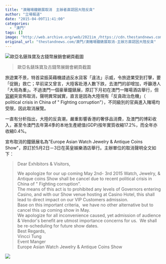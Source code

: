 ```yaml
---
title: "澳賭場鐘錶展取消　主辦者直認因大陸反貪"
author: "立場報道"
date: "2015-04-09T11:41:00"
categories:
  - "澳門"
tags: []
image: "http://web.archive.org/web/2021im_/https://cdn.thestandnews.com/media/photos/cache/watch_expo_I10dM_1200x0.png"
original_url: "thestandnews.com/澳門/澳賭場鐘錶展取消-主辦方直認因大陸反貪"
---
```

![歐亞名錶珠寶及古錢幣展銷會網頁截圖](http://web.archive.org/web/2021im_/https://cdn.thestandnews.com/media/photos/cache/watch_expo_I10dM_1200x0.png)

> 歐亞名錶珠寶及古錢幣展銷會網頁截圖

旅遊業不景，特首梁振英藉機諉過反水貨客「違法」示威，令旅遊業受到打擊，要「促銷」救亡；早前梁又曾言，大陸客赴港人數下跌，去澳門的卻增加，呼籲港人「大局為重」。不過澳門一個豪華鐘錶展，原訂下月初在澳門一賭場酒店舉行，但[官網](http://web.archive.org/web/20210628183553/http://www.eawatchshow.com/en-us/index)突宣佈取消，聲明異常誠實，直言是因為大陸現有「反貪政治危機」（ political crisis in China of " Fighting corruption"），不同級別的官員進入賭場均受限，因此取消展覽。

一直有分析指出，大陸的反貪潮，嚴重影響香港的奢侈品消費，及澳門的博彩收入，甚至令澳門去年第4季的本地生產總值(GDP)按年實質收縮17.2%，而全年亦收縮0.4%。

宣布取消的鐘錶展名為"Europe Asian Watch Jewelry & Antique Coins Show"，原訂於5月2日－3日在英皇娛樂酒店舉行。主辦單位的取消聲明全文如下：

> Dear Exhibitors & Visitors,
> 
> We apologize for our up coming May 2nd- 3rd 2015 Watch, Jewelry, & Antique coins Show shall be cancel due to recent political crisis in China of " Fighting corruption".  
> The means of this act is to prohibited any levels of Governors entering Casino, and with our Show venue hosting at Casino Hotel, this shall lead to direct impact on our VIP Customers admission.  
> Base on this important criteria,  we have no other alternative but to cancel this up coming show in May.  
> We apologize for all inconvenience caused, yet admission of audience & Vendor's benefit are utmost importance concerns for us.  We shall be re-scheduling for future show dates.  
> Best Regards,  
> Vincci Tung  
> Event Manger  
> Europe Asian Watch Jewelry & Antique Coins Show

[![](http://web.archive.org/web/2021im_/https://cdn.thestandnews.com/media/photos/cache/ajskdlaskld_cuRBc_1200x0.JPG)](http://web.archive.org/web/20210628183553/https://cdn.thestandnews.com/media/photos/cache/ajskdlaskld_cuRBc_1200x0.JPG)